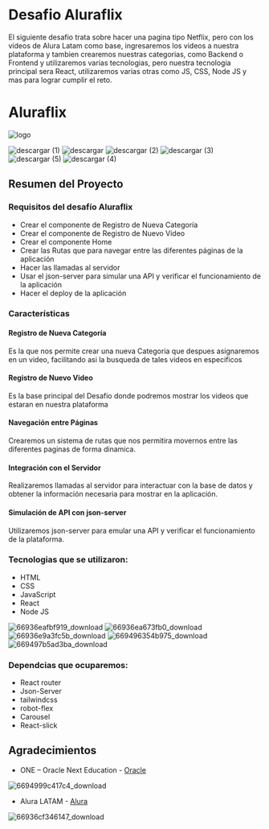 # Desafio Aluraflix
El siguiente desafio trata sobre hacer una pagina tipo Netflix, pero con los videos de Alura Latam como base, ingresaremos los videos a nuestra plataforma y tambien crearemos nuestras categorias,
como Backend o Frontend y utilizaremos varias tecnologias, pero nuestra tecnologia principal sera React, utilizaremos varias otras como JS, CSS, Node JS y mas para lograr cumplir el reto.

# Aluraflix
![logo](https://github.com/user-attachments/assets/2263bc12-d77e-4145-a03a-5a7959fbef73)

![descargar (1)](https://github.com/user-attachments/assets/769e7938-ede5-480b-9a5a-71dfb3ecad59) ![descargar](https://github.com/user-attachments/assets/6d1c93c9-4573-4a26-913f-05ea7b958d62) ![descargar (2)](https://github.com/user-attachments/assets/4d3c9171-f20e-46da-adce-238e14400bb5) ![descargar (3)](https://github.com/user-attachments/assets/0b01792c-e9f5-4b6f-88fd-090da5d348e7) ![descargar (5)](https://github.com/user-attachments/assets/a8f5e290-87e6-4068-9536-89a66a8650ef) ![descargar (4)](https://github.com/user-attachments/assets/e06c0f07-db31-44cf-b98d-3da894e108ec)

## Resumen del Proyecto

### Requisitos del desafío Aluraflix

- Crear el componente de Registro de Nueva Categoría
- Crear el componente de Registro de Nuevo Video
- Crear el componente Home
- Crear las Rutas que para navegar entre las diferentes páginas de la aplicación
- Hacer las llamadas al servidor
- Usar el json-server para simular una API y verificar el funcionamiento de la aplicación
- Hacer el deploy de la aplicación

### Características

#### Registro de Nueva Categoría

Es la que nos permite crear una nueva Categoria que despues asignaremos en un video, facilitando asi la busqueda de tales videos en especificos

#### Registro de Nuevo Video

Es la base principal del Desafio donde podremos mostrar los videos que estaran en nuestra plataforma

#### Navegación entre Páginas

Crearemos un sistema de rutas que nos permitira movernos entre las diferentes paginas de forma dinamica.

#### Integración con el Servidor

Realizaremos llamadas al servidor para interactuar con la base de datos y obtener la información necesaria para mostrar en la aplicación.

#### Simulación de API con json-server

Utilizaremos json-server para emular una API y verificar el funcionamiento de la plataforma.

### Tecnologias que se utilizaron:

- HTML
- CSS
- JavaScript
- React
- Node JS

![66936eafbf919_download](https://github.com/user-attachments/assets/32946334-b1f0-4906-ba74-e44d707230a5)
![66936ea673fb0_download](https://github.com/user-attachments/assets/5b772904-6e41-4708-9a32-6ec0c4caa328)
![66936e9a3fc5b_download](https://github.com/user-attachments/assets/8852cbb8-f91f-4acc-b6cc-0e62d3c7c10d)
![669496354b975_download](https://github.com/user-attachments/assets/a8587bfc-2146-4cbf-ad99-9d7e5b851c2b)
![669497b5ad3ba_download](https://github.com/user-attachments/assets/1662a11d-02db-499c-ad87-9aba2f82ce93)

### Dependcias que ocuparemos:

- React router
- Json-Server
- tailwindcss
- robot-flex
- Carousel
- React-slick

## Agradecimientos

- ONE – Oracle Next Education - [Oracle](https://www.oracle.com/lad/education/oracle-next-education/)

![6694999c417c4_download](https://github.com/user-attachments/assets/ccb849b1-13ce-4492-8059-b6bfdd21182e)

- Alura LATAM - [Alura](https://www.aluracursos.com/)

![66936cf346147_download](https://github.com/user-attachments/assets/7f4e7726-5c87-467e-89df-6c43d87fe95a)
